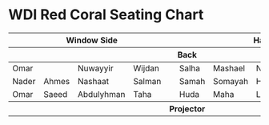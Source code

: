 # WDI Red Coral Seating Chart

<table>
    <thead>
     <tr>
      <th colspan="5">Window Side</td>
      <th colspan="5">Hall Side</td>
     </tr>
     <tr>
        <th colspan="10">Back</td>
     </tr>
   </thead>
   <tbody>
   <tr>
    <td>Omar</td>
    <td>&nbsp;</td>
    <td>Nuwayyir</td>
    <td>Wijdan</td>
    <td>&nbsp;</td>
    <td>Salha</td>
    <td>Mashael</td>
    <td>Norah</td>
    <td>Asma</td>
    <td>&nbsp;</td>
   </tr>
   <tr>
    <td>Nader</td>
    <td>Ahmes</td>
    <td>Nashaat</td>
    <td>Salman</td>
    <td>&nbsp;</td>
    <td>Samah</td>
    <td>Somayah</td>
    <td>Haneen</td>
    <td>Amany</td>
    <td>Jawaher</td>
   </tr>
   <tr>
    <td>Omar</td>
    <td>Saeed</td>
    <td>Abdulyhman</td>
    <td>Taha</td>
    <td>&nbsp;</td>
    <td>Huda</td>
    <td>Maha</td>
    <td>Lamar</td>
    <td>Dhaffaf</td>
    <td>Danyah</td>
   </tr>
   <tfooter>
       <tr>
           <th colspan="10">Projector</th>
       </tr>
   </tfooter>
   </tbody>
  </table>
  
  
